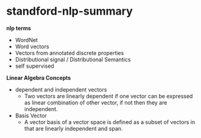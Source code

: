 # standford-nlp-summary

**nlp terms**  
- WordNet  
- Word vectors  
- Vectors from annotated discrete properties
- Distributional signal / Distributional Semantics 
- self supervised

**Linear Algebra Concepts**  
- dependent and independent vectors  
    - Two vectors are linearly dependent if one vector can be expressed as linear combination of other vector, if not then they are independent.  
- Basis Vector  
    - A vector basis of a vector space is defined as a subset of vectors in that are linearly independent and span.  

